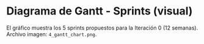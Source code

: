 # Diagrama de Gantt - Sprints (visual)

El gráfico muestra los 5 sprints propuestos para la Iteración 0 (12 semanas).  
Archivo imagen: `4_gantt_chart.png`.

